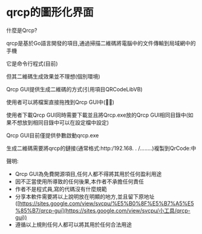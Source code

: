 # qrcp的圖形化界面

什麼是Qrcp?

qrcp是基於Go語言開發的項目,通過掃描二維碼將電腦中的文件傳輸到局域網中的手機

它是命令行程式(目前)

但其二維碼生成效果並不理想(個別環境)

Qrcp GUI提供生成二維碼的方式(引用項目QRCodeLibVB)

使用者可以將檔案直接拖拽到Qrcp GUI中(🎨🥚)

使用者下載Qrcp GUI同時需要下載並且將Qrcp.exe放的Qrcp GUI相同目錄中(如果不想放到相同目錄中可以在設定檔中設定)

Qrcp GUI目前僅提供參數啟動qrcp.exe

生成二維碼需要將qrcp的鏈接(通常格式:http:/192.168.   .   /........)複製到QrCode:中

聲明:

- Qrcp GUI為免費開源項目,任何人都不得將其用於任何盈利用途
- 因不正當使用所導致的任何後果,本作者不承擔任何責任
- 作者不是程式員,寫的代碼沒有什麼規範
- 分享本軟件需要將以上說明放在明顯的地方,並且留下原地址([https://sites.google.com/view/svcpu/%E5%B0%8F%E5%B7%A5%E5%85%B7/qrcp-gui](https://sites.google.com/view/svcpu/小工具/qrcp-gui))
- 遵循以上規則任何人都可以將其用於任何合法用途
